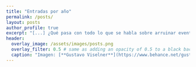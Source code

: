 ```yaml
---
title: "Entradas por año"
permalink: /posts/
layout: posts
author_profile: true
excerpt: "[...] ¿Qué pasa con todo lo que se habla sobre arruinar eventos futuros? ¿El continuo espacio-tiempo?"
header:
  overlay_image: /assets/images/posts.png
  overlay_filter: 0.5 # same as adding an opacity of 0.5 to a black background
  caption: "Imagen: [**Gustavo Viselner**](https://www.behance.net/gustavo_v)"
---
```

